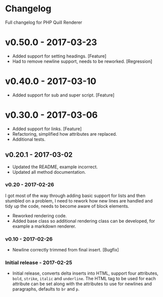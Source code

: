 
# Changelog

Full changelog for PHP Quill Renderer

# v0.50.0 - 2017-03-23 

* Added support for setting headings. [Feature]
* Had to remove newline support, needs to be reworked. [Regression]

# v0.40.0 - 2017-03-10 

* Added support for sub and super script. [Feature]

# v0.30.0 - 2017-03-06

* Added support for links. [Feature]
* Refactoring, simplified how attributes are replaced.
* Additional tests.

## v0.20.1 - 2017-03-02

* Updated the README, example incorrect.
* Updated all method documentation.

### v0.20 - 2017-02-26

I got most of the way through adding basic support for lists and then stumbled on a problem, I need to rework 
 how new lines are handled and tidy up the code, needs to become aware of block elements.

* Reworked rendering code.
* Added base class so additional rendering class can be developed, for example a markdown renderer.

### v0.10 - 2017-02-26

* Newline correctly trimmed from final insert. [Bugfix]

### Initial release - 2017-02-25

* Initial release, converts delta inserts into HTML, support four attributes, 
`bold`, `strike`, `italic` and `underline`. The HTML tag to be used for each 
attribute can be set along with the attributes to use for newlines and paragraphs, 
defaults to `br` and `p`.
